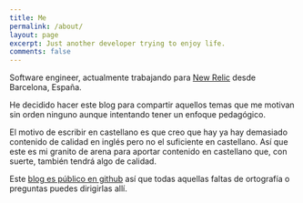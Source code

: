 ```yaml
---
title: Me
permalink: /about/
layout: page
excerpt: Just another developer trying to enjoy life.
comments: false
---
```


Software engineer, actualmente trabajando para [New Relic](https://newrelic.com/) desde Barcelona, España.

He decidido hacer este blog para compartir aquellos temas que me motivan sin orden ninguno aunque intentando tener un enfoque pedagógico.

El motivo de escribir en castellano es que creo que hay ya hay demasiado contenido de calidad en inglés pero no el suficiente en castellano.
Así que este es mi granito de arena para aportar contenido en castellano que, con suerte, también tendrá algo de calidad.


Este [blog es público en github](https://github.com/naxhh/blog.tolstoy.eu/issues/new) así que todas aquellas faltas de ortografía o preguntas puedes dirigirlas allí.
